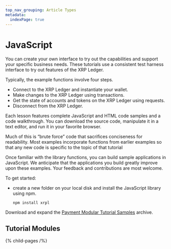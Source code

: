 ```yaml
---
top_nav_grouping: Article Types
metadata:
  indexPage: true
---
```

# JavaScript

You can create your own interface to try out the capabilities and support your specific business needs. These tutorials use a consistent test harness interface to try out features of the XRP Ledger.

Typically, the example functions involve four steps.

- Connect to the XRP Ledger and instantiate your wallet.
- Make changes to the XRP Ledger using transactions.
- Get the state of accounts and tokens on the XRP Ledger using requests.
- Disconnect from the XRP Ledger.

Each lesson features complete JavaScript and HTML code samples and a code walkthrough. You can download the source code, manipulate it in a text editor, and run it in your favorite browser. 

Much of this is “brute force” code that sacrifices conciseness for readability. Most examples incorporate functions from earlier examples so that any new code is specific to the topic of that tutorial  

Once familiar with the library functions, you can build sample applications in JavaScript. We anticipate that the applications you build greatly improve upon these examples. Your feedback and contributions are most welcome.

To get started:
- create a new folder on your local disk and install the JavaScript library using npm.

  `npm install xrpl`

Download and expand the [Payment Modular Tutorial Samples](/_code-samples/modular-tutorials/payment-modular-tutorials.zip) archive.

## Tutorial Modules

{% child-pages /%}
